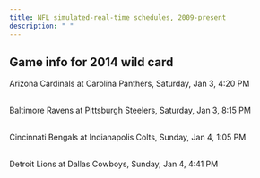 ```yaml
---
title: NFL simulated-real-time schedules, 2009-present
description: " "
---
```


## Game info for 2014 wild card
Arizona Cardinals at Carolina Panthers, Saturday, Jan 3, 4:20 PM

<br/>Baltimore Ravens at Pittsburgh Steelers, Saturday, Jan 3, 8:15 PM

<br/>Cincinnati Bengals at Indianapolis Colts, Sunday, Jan 4, 1:05 PM

<br/>Detroit Lions at Dallas Cowboys, Sunday, Jan 4, 4:41 PM

